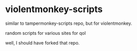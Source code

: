 # violentmonkey-scripts
similar to tampermonkey-scripts repo, but for violentmonkey. 

random scripts for various sites for qol

well, I should have forked that repo.